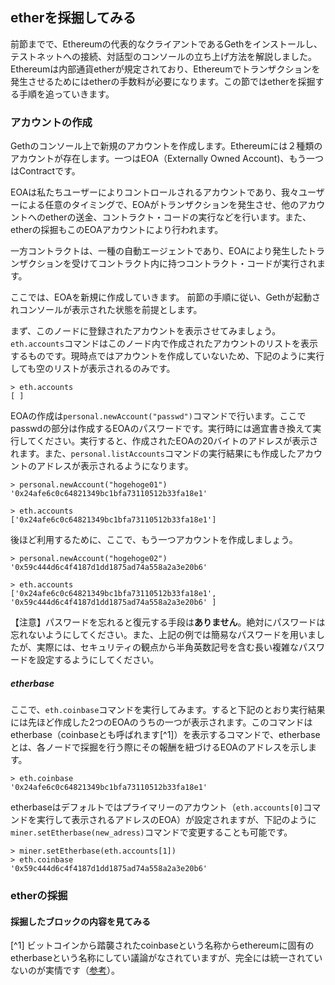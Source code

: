 ## etherを採掘してみる

前節までで、Ethereumの代表的なクライアントであるGethをインストールし、テストネットへの接続、対話型のコンソールの立ち上げ方法を解説しました。Ethereumは内部通貨etherが規定されており、Ethereumでトランザクションを発生させるためにはetherの手数料が必要になります。この節ではetherを採掘する手順を追っていきます。

### アカウントの作成
Gethのコンソール上で新規のアカウントを作成します。Ethereumには２種類のアカウントが存在します。一つはEOA（Externally Owned Account)、もう一つはContractです。

EOAは私たちユーザーによりコントロールされるアカウントであり、我々ユーザーによる任意のタイミングで、EOAがトランザクションを発生させ、他のアカウントへのetherの送金、コントラクト・コードの実行などを行います。また、etherの採掘もこのEOAアカウントにより行われます。

一方コントラクトは、一種の自動エージェントであり、EOAにより発生したトランザクションを受けてコントラクト内に持つコントラクト・コードが実行されます。

ここでは、EOAを新規に作成していきます。
前節の手順に従い、Gethが起動されコンソールが表示された状態を前提とします。

<!-- [TODO] listAccountsコマンドはEOAのみを表示する？Contractは表示しない？他のノードの情報は表示する？ -->
まず、このノードに登録されたアカウントを表示させてみましょう。`eth.accounts`コマンドはこのノード内で作成されたアカウントのリストを表示するものです。現時点ではアカウントを作成していないため、下記のように実行しても空のリストが表示されるのみです。

```
> eth.accounts
[ ]
```

EOAの作成は`personal.newAccount("passwd")`コマンドで行います。ここでpasswdの部分は作成するEOAのパスワードです。実行時には適宜書き換えて実行してください。実行すると、作成されたEOAの20バイトのアドレスが表示されます。また、`personal.listAccounts`コマンドの実行結果にも作成したアカウントのアドレスが表示されるようになります。

```
> personal.newAccount("hogehoge01")
'0x24afe6c0c64821349bc1bfa73110512b33fa18e1'

> eth.accounts
['0x24afe6c0c64821349bc1bfa73110512b33fa18e1']
```

後ほど利用するために、ここで、もう一つアカウントを作成しましょう。
```
> personal.newAccount("hogehoge02")
'0x59c444d6c4f4187d1dd1875ad74a558a2a3e20b6'

> eth.accounts
['0x24afe6c0c64821349bc1bfa73110512b33fa18e1', '0x59c444d6c4f4187d1dd1875ad74a558a2a3e20b6' ]
```

【注意】パスワードを忘れると復元する手段は**ありません**。絶対にパスワードは忘れないようにしてください。また、上記の例では簡易なパスワードを用いましたが、実際には、セキュリティの観点から半角英数記号を含む長い複雑なパスワードを設定するようにしてください。

##### etherbase 
ここで、`eth.coinbase`コマンドを実行してみます。すると下記のとおり実行結果には先ほど作成した2つのEOAのうちの一つが表示されます。このコマンドはetherbase（coinbaseとも呼ばれます[^1]）を表示するコマンドで、etherbaseとは、各ノードで採掘を行う際にその報酬を紐づけるEOAのアドレスを示します。
```
> eth.coinbase
'0x24afe6c0c64821349bc1bfa73110512b33fa18e1'
```
etherbaseはデフォルトではプライマリーのアカウント（`eth.accounts[0]`コマンドを実行して表示されるアドレスのEOA）が設定されますが、下記のように`miner.setEtherbase(new_adress)`コマンドで変更することも可能です。
```
> miner.setEtherbase(eth.accounts[1])
> eth.coinbase
'0x59c444d6c4f4187d1dd1875ad74a558a2a3e20b6'
```

### etherの採掘

#### 採掘したブロックの内容を見てみる


[^1] ビットコインから踏襲されたcoinbaseという名称からethereumに固有のetherbaseという名称にしてい議論がなされていますが、完全には統一されていないのが実情です（[参考](https://github.com/ethereum/go-ethereum/issues/1420)）。
